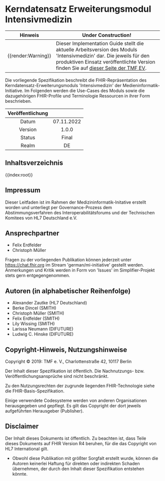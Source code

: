 # Kerndatensatz Erweiterungsmodul Intensivmedizin

| Hinweis | Under Construction! |
|---------|---------------------|
| {{render:Warning}} | Dieser Implementation Guide stellt die aktuelle Arbeitsversion des Moduls 'Intensivmedizin' dar. Die jeweils für den produktiven Einsatz veröffentlichte Version finden Sie auf [dieser Seite der TMF EV](https://www.medizininformatik-initiative.de/Kerndatensatz/Modul_Intensivmedizin/IGMIIKDSModulICU.html).|

Die vorliegende Spezifikation beschreibt die FHIR-Repräsentation des Kerndatensatz-Erweiterungsmoduls 'Intensivmedizin' der Medieninformatik-Initiative. Im Folgenden werden die Use-Cases des Moduls sowie die dazugehörigen FHIR-Profile und Terminologie Ressourcen in ihrer Form beschrieben.

| Veröffentlichung |            |
|:----------------:|:----------:|
| Datum            | 07.11.2022 |
| Version          | 1.0.0      |
| Status           | Final |
| Realm            | DE         |

## Inhaltsverzeichnis
{{index:root}}

## Impressum

Dieser Leitfaden ist im Rahmen der Medizininformatik-Initative erstellt worden und unterliegt per Governance-Prozess dem Abstimmungsverfahren des Interoperabilitätsforums und der Technischen Komitees von HL7 Deutschland e.V.

## Ansprechpartner

* Felix Erdfelder
* Christoph Müller

Fragen zu der vorliegenden Publikation können jederzeit unter https://chat.fhir.org im Stream 'german/mi-initiative' gestellt werden.
<br>
Anmerkungen und Kritik werden in Form von 'Issues' im Simplifier-Projekt stets gern entgegengenommen.

## Autoren (in alphabetischer Reihenfolge)

* Alexander Zautke (HL7 Deutschland)
* Berke Dincel (SMITH)
* Christoph Müller (SMITH)
* Felix Erdfelder (SMITH)
* Lily Wissing (SMITH)
* Larissa Neumann (DIFUTURE)
* Ludwig C. Hinske (DIFUTURE)

## Copyright-Hinweis, Nutzungshinweise

Copyright © 2019: TMF e. V., Charlottenstraße 42, 10117 Berlin 
<br>

Der Inhalt dieser Spezifikation ist öffentlich. Die Nachnutzungs- bzw. Veröffentlichungsansprüche sind nicht beschränkt. 
<br>

Zu den Nutzungsrechten der zugrunde liegenden FHIR-Technologie siehe die FHIR-Basis-Spezifikation. <br>

Einige verwendete Codesysteme werden von anderen Organisationen herausgegeben und gepflegt. Es gilt das Copyright der dort jeweils aufgeführten Herausgeber (Publisher).
<br>

## Disclaimer

Der Inhalt dieses Dokuments ist öffentlich. Zu beachten ist, dass Teile dieses Dokuments auf FHIR Version R4 beruhen, für die das Copyright von HL7 International gilt.

* Obwohl diese Publikation mit größter Sorgfalt erstellt wurde, können die Autoren keinerlei Haftung für direkten oder indirekten Schaden übernehmen, der durch den Inhalt dieser Spezifikation entstehen könnte.


